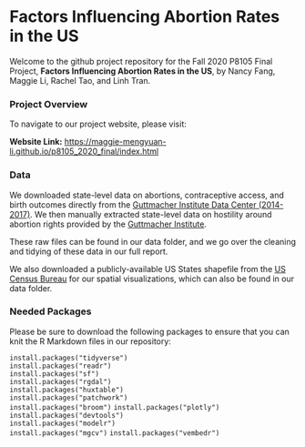 # Factors Influencing Abortion Rates in the US

Welcome to the github project repository for the Fall 2020 P8105 Final Project, **Factors Influencing Abortion Rates in the US**, by Nancy Fang, Maggie Li, Rachel Tao, and Linh Tran. 

### Project Overview

To navigate to our project website, please visit:

**Website Link:** https://maggie-mengyuan-li.github.io/p8105_2020_final/index.html

### Data

We downloaded state-level data on abortions, contraceptive access, and birth outcomes directly from the [Guttmacher Institute Data Center (2014-2017)](https://data.guttmacher.org/states). We then manually extracted state-level data on hostility around abortion rights provided by the [Guttmacher Institute](https://www.guttmacher.org/sites/default/files/article_files/hostile_and_supportive_state_abortion_laws_1-24-2020.pdf).

These raw files can be found in our data folder, and we go over the cleaning and tidying of these data in our full report.

We also downloaded a publicly-available US States shapefile from the [US Census Bureau](https://www.census.gov/geographies/mapping-files/time-series/geo/carto-boundary-file.html) for our spatial visualizations, which can also be found in our data folder. 

### Needed Packages

Please be sure to download the following packages to ensure that you can knit the R Markdown files in our repository:  

`install.packages("tidyverse")`  
`install.packages("readr")`  
`install.packages("sf")`    
`install.packages("rgdal")`  
`install.packages("huxtable")`   
`install.packages("patchwork")`   
`install.packages("broom")`
`install.packages("plotly")`  
`install.packages("devtools")`   
`install.packages("modelr")`   
`install.packages("mgcv")`
`install.packages("vembedr")`

